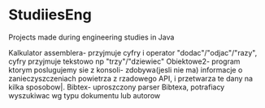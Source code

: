 # StudiiesEng
Projects made during engineering studies in Java

Kalkulator assemblera- przyjmuje cyfry i operator "dodac"/"odjac"/"razy", cyfry przyjmuje tekstowo np "trzy"/"dziewiec"
Obiektowe2- program ktorym poslugujemy sie z konsoli- zdobywa(jesli nie ma) informacje o zanieczyszczeniach powietrza z rzadowego API, i przetwarza te dany na kilka sposobow|.
Bibtex- uproszczony parser Bibtexa, potrafiacy wyszukiwac wg typu dokumentu lub autorow
